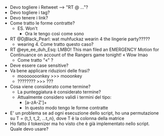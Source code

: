 - Devo togliere i Retweet --> "RT @ ..."?
- Devo togliere i tag?
- Devo tenere i link?
- Come tratto le forme contratte?
    - ES. Won't
        - Ora le tengo così come sono
- RT @DjBlack_Pearl: wat muhfuckaz wearin 4 the lingerie party?????
  - wearing 4. Come tratto questo caso?
- RT @eye_ee_duh_Esq: LMBO! This man filed an EMERGENCY Motion for Continuance on account of the Rangers game tonight! « Wow lmao
  - Come tratto "«" ?
- Deve essere case sensitive?
- Va bene applicare riduzioni delle frasi?
    - mooooooonkey >>> mooonkey
    - ???????? >>> ??? 
- Cosa viene considerato come termine?
    - La punteggiatura è considerato termine?
    - Attualmente considero validi i termini del tipo:
        - [a-zA-Z']+
        - In questo modo tengo le forme contratte
- E' un problema se ad ogni esecuzione dello script, ho una permutazione su T = {t_1, t_2, ...t_n}, dove T è la colonna della matrice
- Ho fatto il tokenizer ma ho visto che è già implementato nello script. Quale devo usare?